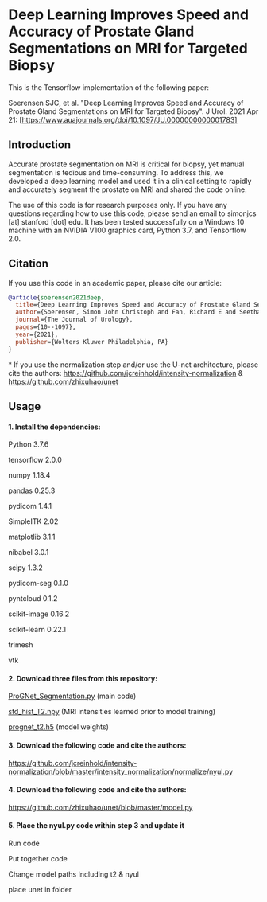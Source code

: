 # Deep Learning Improves Speed and Accuracy of Prostate Gland Segmentations on MRI for Targeted Biopsy

This is the Tensorflow implementation of the following paper:

Soerensen SJC, et al. "Deep Learning Improves Speed and Accuracy of Prostate Gland Segmentations on MRI for Targeted Biopsy". J Urol. 2021 Apr 21: [https://www.auajournals.org/doi/10.1097/JU.0000000000001783]

## Introduction
Accurate prostate segmentation on MRI is critical for biopsy, yet manual segmentation is tedious and time-consuming. To address this, we developed a deep learning model and used it in a clinical setting to rapidly and accurately segment the prostate on MRI and shared the code online.

The use of this code is for research purposes only. If you have any questions regarding how to use this code, please send an email to simonjcs [at] stanford [dot] edu. It has been tested successfully on a Windows 10 machine with an NVIDIA V100 graphics card, Python 3.7, and Tensorflow 2.0.

## Citation

If you use this code in an academic paper, please cite our article:

```bibtex
@article{soerensen2021deep,
  title={Deep Learning Improves Speed and Accuracy of Prostate Gland Segmentations on MRI for Targeted Biopsy},
  author={Soerensen, Simon John Christoph and Fan, Richard E and Seetharaman, Arun and Chen, Leo and Shao, Wei and Bhattacharya, Indrani and Kim, Yong-hun and Sood, Rewa and Borre, Michael and Chung, Benjamin I and Sonn, Geoffrey A and Rusu, Mirabela},
  journal={The Journal of Urology},
  pages={10--1097},
  year={2021},
  publisher={Wolters Kluwer Philadelphia, PA}
}
```

 \* If you use the normalization step and/or use the U-net architecture, please cite the authors: https://github.com/jcreinhold/intensity-normalization & https://github.com/zhixuhao/unet

## Usage

#### 1. Install the dependencies:
Python 3.7.6

tensorflow 2.0.0

numpy  1.18.4

pandas 0.25.3

pydicom 1.4.1

SimpleITK 2.02

matplotlib 3.1.1

nibabel 3.0.1

scipy 1.3.2

pydicom-seg 0.1.0

pyntcloud 0.1.2

scikit-image 0.16.2

scikit-learn 0.22.1

trimesh

vtk

#### 2. Download three files from this repository:

[ProGNet_Segmentation.py](https://github.com/simonjcs/ProGNet/blob/main/ProGNet_Segmentation.py) (main code)

[std_hist_T2.npy](https://github.com/simonjcs/ProGNet/blob/main/std_hist_T2.npy) (MRI intensities learned prior to model training)

[prognet_t2.h5](https://github.com/simonjcs/ProGNet/blob/main/prognet_t2.h5) (model weights)

#### 3. Download the following code and cite the authors:

https://github.com/jcreinhold/intensity-normalization/blob/master/intensity_normalization/normalize/nyul.py

#### 4. Download the following code and cite the authors:

https://github.com/zhixuhao/unet/blob/master/model.py
 
#### 5. Place the nyul.py code within step 3 and update it 
Run code

Put together code

Change model paths Including t2 & nyul

place unet in folder

